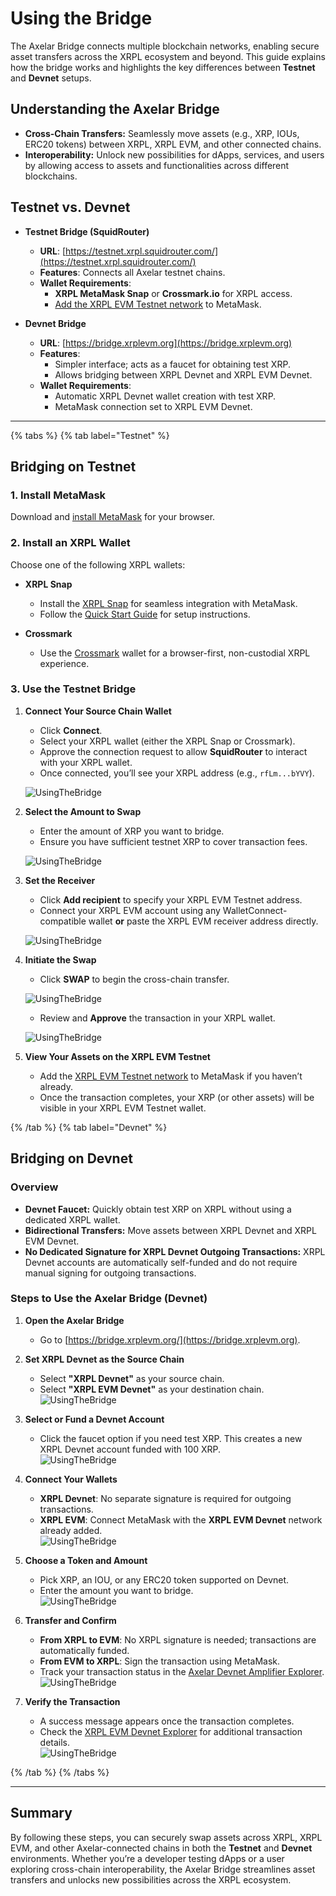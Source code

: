 # Using the Bridge

The Axelar Bridge connects multiple blockchain networks, enabling secure asset transfers across the XRPL ecosystem and beyond. This guide explains how the bridge works and highlights the key differences between **Testnet** and **Devnet** setups.

## Understanding the Axelar Bridge

- **Cross-Chain Transfers:** Seamlessly move assets (e.g., XRP, IOUs, ERC20 tokens) between XRPL, XRPL EVM, and other connected chains.  
- **Interoperability:** Unlock new possibilities for dApps, services, and users by allowing access to assets and functionalities across different blockchains.

## Testnet vs. Devnet

- **Testnet Bridge (SquidRouter)**  
  - **URL**: [https://testnet.xrpl.squidrouter.com/](https://testnet.xrpl.squidrouter.com/)  
  - **Features**: Connects all Axelar testnet chains.  
  - **Wallet Requirements**:  
    - **XRPL MetaMask Snap** or **Crossmark.io** for XRPL access.  
    - [Add the XRPL EVM Testnet network](./getting-started/connect-to-the-xrpl-evm.md#adding-xrpl-evm-to-metamask) to MetaMask.  

- **Devnet Bridge**  
  - **URL**: [https://bridge.xrplevm.org](https://bridge.xrplevm.org)  
  - **Features**:  
    - Simpler interface; acts as a faucet for obtaining test XRP.  
    - Allows bridging between XRPL Devnet and XRPL EVM Devnet.  
  - **Wallet Requirements**:  
    - Automatic XRPL Devnet wallet creation with test XRP.  
    - MetaMask connection set to XRPL EVM Devnet.  

---

{% tabs %}
   {% tab label="Testnet" %}

   ## Bridging on Testnet

   ### 1. Install MetaMask
   Download and [install MetaMask](./getting-started/install-metamask.md) for your browser.

   ### 2. Install an XRPL Wallet
   Choose one of the following XRPL wallets:

   - **XRPL Snap**  
      - Install the [XRPL Snap](https://snap.xrplevm.org) for seamless integration with MetaMask.  
      - Follow the [Quick Start Guide](https://snap-docs.xrplevm.org/getting-started/quick-start) for setup instructions.
   
   - **Crossmark**  
      - Use the [Crossmark](https://crossmark.io) wallet for a browser-first, non-custodial XRPL experience.

   ### 3. Use the Testnet Bridge

   1. **Connect Your Source Chain Wallet**  
      - Click **Connect**.  
      - Select your XRPL wallet (either the XRPL Snap or Crossmark).  
      - Approve the connection request to allow **SquidRouter** to interact with your XRPL wallet.  
      - Once connected, you’ll see your XRPL address (e.g., `rfLm...bYVY`).

      ![UsingTheBridge](./images/ConnectXRPLWallet1.png)

   2. **Select the Amount to Swap**  
      - Enter the amount of XRP you want to bridge.  
      - Ensure you have sufficient testnet XRP to cover transaction fees.

      ![UsingTheBridge](./images/AmountXRPLWallet2.png)

   3. **Set the Receiver**  
      - Click **Add recipient** to specify your XRPL EVM Testnet address.  
      - Connect your XRPL EVM account using any WalletConnect-compatible wallet **or** paste the XRPL EVM receiver address directly.

      ![UsingTheBridge](./images/SetRecepientXRPLWallet1.png)

   4. **Initiate the Swap**  
      - Click **SWAP** to begin the cross-chain transfer.

      ![UsingTheBridge](./images/SwapXRPLWallet.png)
      - Review and **Approve** the transaction in your XRPL wallet.

      ![UsingTheBridge](./images/SwapApproveXRPLWallet.png)

   5. **View Your Assets on the XRPL EVM Testnet**  
      - Add the [XRPL EVM Testnet network](./getting-started/connect-to-the-xrpl-evm.md#adding-xrpl-evm-to-metamask) to MetaMask if you haven’t already.  
      - Once the transaction completes, your XRP (or other assets) will be visible in your XRPL EVM Testnet wallet.

   {% /tab %}
   {% tab label="Devnet" %}

   ## Bridging on Devnet

   ### Overview
   - **Devnet Faucet:** Quickly obtain test XRP on XRPL without using a dedicated XRPL wallet.  
   - **Bidirectional Transfers:** Move assets between XRPL Devnet and XRPL EVM Devnet.  
   - **No Dedicated Signature for XRPL Devnet Outgoing Transactions:** XRPL Devnet accounts are automatically self-funded and do not require manual signing for outgoing transactions.

   ### Steps to Use the Axelar Bridge (Devnet)

   1. **Open the Axelar Bridge**  
      - Go to [https://bridge.xrplevm.org/](https://bridge.xrplevm.org).

   2. **Set XRPL Devnet as the Source Chain**  
      - Select **"XRPL Devnet"** as your source chain.  
      - Select **"XRPL EVM Devnet"** as your destination chain.  
      ![UsingTheBridge](./images/usingTheBridgeAxelar1.png)

   3. **Select or Fund a Devnet Account**  
      - Click the faucet option if you need test XRP. This creates a new XRPL Devnet account funded with 100 XRP.  
      ![UsingTheBridge](./images/usingTheBridgeAxelar2.png)

   4. **Connect Your Wallets**  
      - **XRPL Devnet**: No separate signature is required for outgoing transactions.  
      - **XRPL EVM**: Connect MetaMask with the **XRPL EVM Devnet** network already added.  
      ![UsingTheBridge](./images/usingTheBridgeAxelar3.png)

   5. **Choose a Token and Amount**  
      - Pick XRP, an IOU, or any ERC20 token supported on Devnet.  
      - Enter the amount you want to bridge.  
      ![UsingTheBridge](./images/usingTheBridgeAxelar4.png)

   6. **Transfer and Confirm**  
      - **From XRPL to EVM**: No XRPL signature is needed; transactions are automatically funded.  
      - **From EVM to XRPL**: Sign the transaction using MetaMask.  
      - Track your transaction status in the [Axelar Devnet Amplifier Explorer](https://devnet-amplifier.axelarscan.io/).  
      ![UsingTheBridge](./images/usingTheBridgeAxelar5.png)

   7. **Verify the Transaction**  
      - A success message appears once the transaction completes.  
      - Check the [XRPL EVM Devnet Explorer](https://explorer.xrplevm.org) for additional transaction details.  
      ![UsingTheBridge](./images/usingTheBridgeAxelar6.png)

   {% /tab %}
{% /tabs %}

---

## Summary

By following these steps, you can securely swap assets across XRPL, XRPL EVM, and other Axelar-connected chains in both the **Testnet** and **Devnet** environments. Whether you’re a developer testing dApps or a user exploring cross-chain interoperability, the Axelar Bridge streamlines asset transfers and unlocks new possibilities across the XRPL ecosystem.